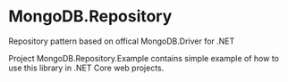 # MongoDB.Repository
Repository pattern based on offical MongoDB.Driver for .NET

Project MongoDB.Repository.Example contains simple example of how to use this library in .NET Core web projects.
